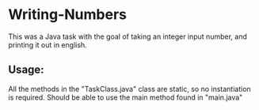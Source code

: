 # Writing-Numbers
This was a Java task with the goal of taking an integer input number, 
and printing it out in english.

## Usage:
All the methods in the "TaskClass.java" class are static, so no 
instantiation is required. 
Should be able to use the main method found in "main.java"
